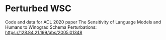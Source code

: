 # Perturbed WSC

Code and data for ACL 2020 paper The Sensitivity of Language Models and Humans to Winograd Schema Perturbations: https://128.84.21.199/abs/2005.01348 
